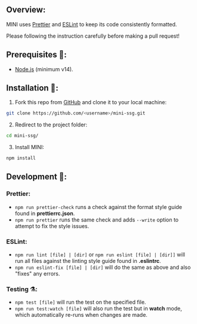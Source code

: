 ## Overview:

MINI uses [Prettier](https://prettier.io/) and [ESLint](https://eslint.org/) to keep its code consistently formatted.

Please following the instruction carefully before making a pull request!

## Prerequisites 🧱:

- [Node.js](https://nodejs.org/en/) (minimum v14).

## Installation 💾:

1. Fork this repo from [GitHub](https://github.com/mqnguyen5/mini-ssg) and clone it to your local machine:

```bash
git clone https://github.com/<username>/mini-ssg.git
```

2. Redirect to the project folder:

```bash
cd mini-ssg/
```

3. Install MINI:

```bash
npm install
```

## Development 🧪:

### Prettier:

- `npm run prettier-check` runs a check against the format style guide found in **prettierrc.json**.
- `npm run prettier` runs the same check and adds `--write` option to attempt to fix the style issues.

### ESLint:

- `npm run lint [file] | [dir]` or `npm run eslint [file] | [dir]]` will run all files against the linting style guide found in **.eslintrc**.
- `npm run eslint-fix [file] | [dir]` will do the same as above and also "fixes" any errors.

### Testing ⚗️:

- `npm test [file]` will run the test on the specified file.
- `npm run test:watch [file]` will also run the test but in **watch** mode, which automatically re-runs when changes are made.
